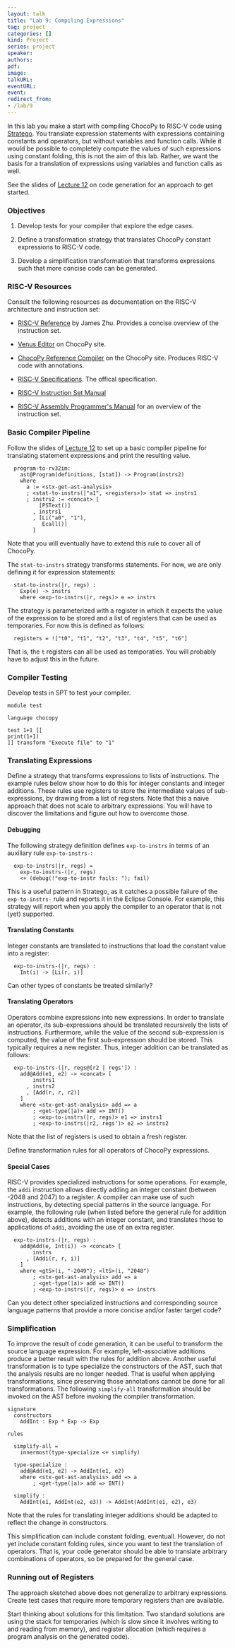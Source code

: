 ```yaml
---
layout: talk
title: "Lab 9: Compiling Expressions"
tag: project
categories: []
kind: Project
series: project
speaker:
authors:
pdf:
image:
talkURL:
eventURL:
event:
redirect_from:
- /lab/9
---
```


In this lab you make a start with compiling ChocoPy to RISC-V code using [Stratego](http://metaborg.org/en/latest/source/langdev/meta/lang/stratego/index.html).
You translate expression statements with expressions containing constants and operators, but without variables and function calls.
While it would be possible to completely compute the values of such expressions using constant folding, this is not the aim of this lab.
Rather, we want the basis for a translation of expressions using variables and function calls as well.

See the slides of [Lecture 12](/lectures/lecture/12/) on code generation for an approach to get started.

### Objectives

1. Develop tests for your compiler that explore the edge cases.

2. Define a transformation strategy that translates ChocoPy constant expressions to RISC-V code.

3. Develop a simplification transformation that transforms expressions such that more concise code can be generated.

### RISC-V Resources

Consult the following resources as documentation on the RISC-V architecture and instruction set:

* [RISC-V Reference](https://github.com/jameslzhu/riscv-card/blob/master/riscv-card.pdf) by James Zhu. Provides a concise overview of the instruction set.

* [Venus Editor](https://chocopy.org/venus.html) on ChocoPy site.

* [ChocoPy Reference Compiler](https://chocopy.org/) on the ChocoPy site. Produces RISC-V code with annotations.

* [RISC-V Specifications](https://riscv.org/technical/specifications/). The offical specification.

* [RISC-V Instruction Set Manual](https://github.com/riscv/riscv-isa-manual)

* [RISC-V Assembly Programmer's Manual](https://github.com/riscv/riscv-asm-manual/blob/master/riscv-asm.md) for an overview of the instruction set.

### Basic Compiler Pipeline

Follow the slides of [Lecture 12](/lectures/lecture/12/) to set up a basic compiler pipeline for translating statement expressions and print the resulting value.

```
  program-to-rv32im:
    ast@Program(definitions, [stat]) -> Program(instrs2)
    where
      a := <stx-get-ast-analysis>
      ; <stat-to-instrs(|"a1", <registers>)> stat => instrs1
      ; instrs2 := <concat> [
          [PSText()]
        , instrs1
        , [Li("a0", "1"),
           Ecall()]
        ]
```

Note that you will eventually have to extend this rule to cover all of ChocoPy.

The `stat-to-instrs` strategy transforms statements. For now, we are only defining it for expression statements:

```
  stat-to-instrs(|r, regs) :
    Exp(e) -> instrs
    where <exp-to-instrs(|r, regs)> e => instrs
```

The strategy is parameterized with a register in which it expects the value of the expression to be stored and a list of registers that can be used as temporaries. For now this is defined as follows:

```  
  registers = !["t0", "t1", "t2", "t3", "t4", "t5", "t6"]
```

That is, the `t` registers can all be used as temporaties. You will probably have to adjust this in the future.


### Compiler Testing

Develop tests in SPT to test your compiler.

```
module test

language chocopy

test 1+1 [[
print(1+1)
]] transform "Execute file" to "1"
```

### Translating Expressions

Define a strategy that transforms expressions to lists of instructions. The example rules below show how to do this for integer constants and integer additions. These rules use registers to store the intermediate values of sub-expressions, by drawing from a list of registers. Note that this a naive approach that does not scale to arbitrary expressions. You will have to discover the limitations and figure out how to overcome those.

#### Debugging

The following strategy definition defines `exp-to-instrs` in terms of an auxiliary rule `exp-to-instrs-`:

```
  exp-to-instrs(|r, regs) =
    exp-to-instrs-(|r, regs)
    <+ (debug(!"exp-to-instr fails: "); fail)
```    

This is a useful pattern in Stratego, as it catches a possible failure of the `exp-to-instrs-` rule and reports it in the Eclipse Console. For example, this strategy will report when you apply the compiler to an operator that is not (yet) supported.

#### Translating Constants

Integer constants are translated to instructions that load the constant value into a register:

```    
  exp-to-instrs-(|r, regs) :
    Int(i) -> [Li(r, i)]
```

Can other types of constants be treated similarly?

#### Translating Operators

Operators combine expressions into new expressions. In order to translate an operator, its sub-expressions should be translated recursively the lists of instructions. Furthermore, while the value of the second sub-expression is computed, the value of the first sub-expression should be stored. This typically requires a new register. Thus, integer addition can be translated as follows:

```       
  exp-to-instrs-(|r, regs@[r2 | regs']) :
    add@Add(e1, e2) -> <concat> [
        instrs1
      , instrs2
      , [Add(r, r, r2)]
    ]
    where <stx-get-ast-analysis> add => a
        ; <get-type(|a)> add => INT()
        ; <exp-to-instrs(|r, regs)> e1 => instrs1
        ; <exp-to-instrs(|r2, regs')> e2 => instrs2
```

Note that the list of registers is used to obtain a fresh register.

Define transformation rules for all operators of ChocoPy expressions.

#### Special Cases

RISC-V provides specialized instructions for some operations. For example, the `addi` instruction allows directly adding an integer constant (between -2048 and 2047) to a register. A compiler can make use of such instructions, by detecting special patterns in the source language. For example, the following rule (when listed before the general rule for addition above), detects additions with an integer constant, and translates those to applications of `addi`, avoiding the use of an extra register.

```          
  exp-to-instrs-(|r, regs) :
    add@Add(e, Int(i)) -> <concat> [
        instrs
      , [Addi(r, r, i)]
    ]
    where <gtS>(i, "-2049"); <ltS>(i, "2048")
        ; <stx-get-ast-analysis> add => a
        ; <get-type(|a)> add => INT()
        ; <exp-to-instrs(|r, regs)> e => instrs
```

Can you detect other specialized instructions and corresponding source language patterns that provide a more concise and/or faster target code?

### Simplification

To improve the result of code generation, it can be useful to transform the source language expression. For example, left-associative additions produce a better result with the rules for addition above. Another useful transformation is to type specialize the constructors of the AST, such that the analysis results are no longer needed. That is useful when applying transformations, since preserving those annotations cannot be done for all transformations. The following `simplify-all` transformation should be invoked on the AST before invoking the compiler transformation.

```
signature
  constructors
    AddInt : Exp * Exp -> Exp

rules

  simplify-all =
    innermost(type-specialize <+ simplify)

  type-specialize :
    add@Add(e1, e2) -> AddInt(e1, e2)
    where <stx-get-ast-analysis> add => a
        ; <get-type(|a)> add => INT()

  simplify :
    AddInt(e1, AddInt(e2, e3)) -> AddInt(AddInt(e1, e2), e3)
```

Note that the rules for translating integer additions should be adapted to reflect the change in constructors.

This simplification can include constant folding, eventuall. However, do not yet include constant folding rules, since you want to test the translation of operators. That is, your code generator should be able to translate arbitrary combinations of operators, so be prepared for the general case.

### Running out of Registers

The approach sketched above does not generalize to arbitrary expressions.
Create test cases that require more temporary registers than are available.

Start thinking about solutions for this limitation. Two standard solutions are using the stack for temporaries (which is slow since it involves writing to and reading from memory), and register allocation (which requires a program analysis on the generated code).

